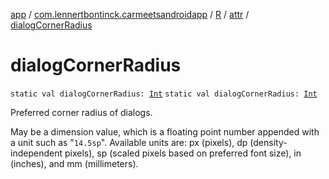 [app](../../../index.md) / [com.lennertbontinck.carmeetsandroidapp](../../index.md) / [R](../index.md) / [attr](index.md) / [dialogCornerRadius](./dialog-corner-radius.md)

# dialogCornerRadius

`static val dialogCornerRadius: `[`Int`](https://kotlinlang.org/api/latest/jvm/stdlib/kotlin/-int/index.html)
`static val dialogCornerRadius: `[`Int`](https://kotlinlang.org/api/latest/jvm/stdlib/kotlin/-int/index.html)

Preferred corner radius of dialogs.

May be a dimension value, which is a floating point number appended with a unit such as "`14.5sp`". Available units are: px (pixels), dp (density-independent pixels), sp (scaled pixels based on preferred font size), in (inches), and mm (millimeters).

